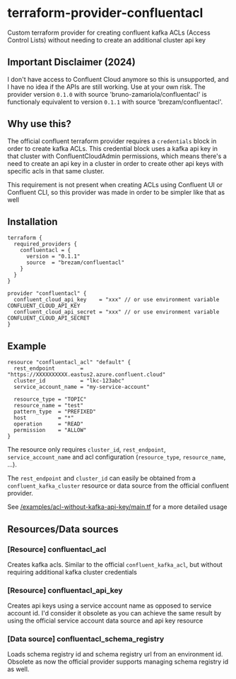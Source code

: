 # terraform-provider-confluentacl

Custom terraform provider for creating confluent kafka ACLs (Access Control Lists) without needing to create an 
additional cluster api key

## Important Disclaimer (2024)

I don't have access to Confluent Cloud anymore so this is unsupported, and I have no idea if the APIs are still working.
Use at your own risk.
The provider version `0.1.0` with source 'bruno-zamariola/confluentacl' is functionaly equivalent to version `0.1.1` with 
source 'brezam/confluentacl'.

## Why use this?

The official confluent terraform provider requires a `credentials` block in order to create kafka ACLs. This credential 
block uses a kafka api key in that cluster with ConfluentCloudAdmin permissions, which means there's a need to create
an api key in a cluster in order to create other api keys with specific acls in that same cluster.

This requirement is not present when creating ACLs using Confluent UI or Confluent CLI, so this provider was made in order
to be simpler like that as well

## Installation

```hcl
terraform {
  required_providers {
    confluentacl = {
      version = "0.1.1"
      source  = "brezam/confluentacl"
    }
  }
}

provider "confluentacl" {
  confluent_cloud_api_key    = "xxx" // or use environment variable CONFLUENT_CLOUD_API_KEY
  confluent_cloud_api_secret = "xxx" // or use environment variable CONFLUENT_CLOUD_API_SECRET
}
```

## Example

```hcl
resource "confluentacl_acl" "default" {
  rest_endpoint        = "https://XXXXXXXXXX.eastus2.azure.confluent.cloud"
  cluster_id           = "lkc-123abc"
  service_account_name = "my-service-account"

  resource_type = "TOPIC"
  resource_name = "test"
  pattern_type  = "PREFIXED"
  host          = "*"
  operation     = "READ"
  permission    = "ALLOW"
}
```

The resource only requires `cluster_id`, `rest_endpoint`, `service_account_name` and acl configuration (`resource_type`, `resource_name`, ...). 

The `rest_endpoint` and `cluster_id` can easily be obtained from a `confluent_kafka_cluster` resource or data source from 
the official confluent provider.

See [/examples/acl-without-kafka-api-key/main.tf](/examples/acl-without-kafka-api-key/main.tf) for a more detailed usage


## Resources/Data sources

### [Resource] confluentacl_acl

Creates kafka acls. Similar to the official `confluent_kafka_acl`, but without requiring additional kafka cluster credentials

### [Resource] confluentacl_api_key

Creates api keys using a service account name as opposed to service account id. I'd consider it obsolete as you can achieve
the same result by using the official service account data source and api key resource

### [Data source] confluentacl_schema_registry

Loads schema registry id and schema registry url from an environment id. 
Obsolete as now the official provider supports managing schema registry id as well.
